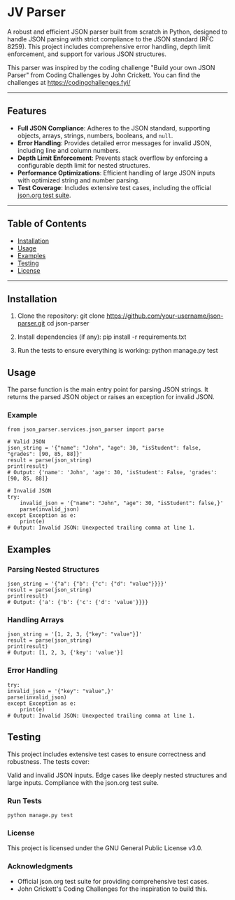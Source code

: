 # JV Parser

A robust and efficient JSON parser built from scratch in Python, designed to handle JSON parsing with strict compliance to the JSON standard (RFC 8259). This project includes comprehensive error handling, depth limit enforcement, and support for various JSON structures.

This parser was inspired by the coding challenge "Build your own JSON Parser" from Coding Challenges by John Crickett.
You can find the challenges at https://codingchallenges.fyi/


---

## Features

- **Full JSON Compliance**: Adheres to the JSON standard, supporting objects, arrays, strings, numbers, booleans, and `null`.
- **Error Handling**: Provides detailed error messages for invalid JSON, including line and column numbers.
- **Depth Limit Enforcement**: Prevents stack overflow by enforcing a configurable depth limit for nested structures.
- **Performance Optimizations**: Efficient handling of large JSON inputs with optimized string and number parsing.
- **Test Coverage**: Includes extensive test cases, including the official [json.org test suite](https://www.json.org/).

---

## Table of Contents

- [Installation](#installation)
- [Usage](#usage)
- [Examples](#examples)
- [Testing](#testing)
- [License](#license)

---

## Installation

1. Clone the repository:
   git clone https://github.com/your-username/json-parser.git
   cd json-parser

2. Install dependencies (if any):
    pip install -r requirements.txt

3. Run the tests to ensure everything is working:
    python manage.py test

## Usage

The parse function is the main entry point for parsing JSON strings. It returns the parsed JSON object or raises an exception for invalid JSON.

### Example

    from json_parser.services.json_parser import parse

    # Valid JSON
    json_string = '{"name": "John", "age": 30, "isStudent": false, "grades": [90, 85, 88]}'
    result = parse(json_string)
    print(result)
    # Output: {'name': 'John', 'age': 30, 'isStudent': False, 'grades': [90, 85, 88]}

    # Invalid JSON
    try:
        invalid_json = '{"name": "John", "age": 30, "isStudent": false,}'
        parse(invalid_json)
    except Exception as e:
        print(e)
    # Output: Invalid JSON: Unexpected trailing comma at line 1.

## Examples

### Parsing Nested Structures

    json_string = '{"a": {"b": {"c": {"d": "value"}}}}'
    result = parse(json_string)
    print(result)
    # Output: {'a': {'b': {'c': {'d': 'value'}}}}

### Handling Arrays

    json_string = '[1, 2, 3, {"key": "value"}]'
    result = parse(json_string)
    print(result)
    # Output: [1, 2, 3, {'key': 'value'}]

### Error Handling

    try:
    invalid_json = '{"key": "value",}'
    parse(invalid_json)
    except Exception as e:
        print(e)
    # Output: Invalid JSON: Unexpected trailing comma at line 1.

## Testing

This project includes extensive test cases to ensure correctness and robustness. The tests cover:

Valid and invalid JSON inputs.
Edge cases like deeply nested structures and large inputs.
Compliance with the json.org test suite.

### Run Tests

    python manage.py test

### License

This project is licensed under the GNU General Public License v3.0.

### Acknowledgments

- Official json.org test suite for providing comprehensive test cases.
- John Crickett's Coding Challenges for the inspiration to build this. 